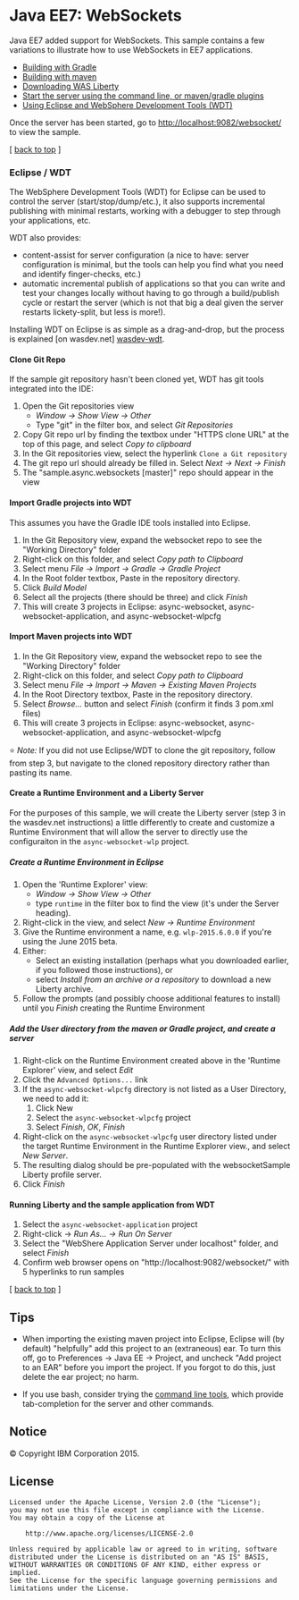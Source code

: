 # Java EE7: WebSockets

Java EE7 added support for WebSockets. This sample contains a few variations to illustrate how to use WebSockets in EE7 applications.

* [Building with Gradle](/docs/Building-the-sample.md#building-with-gradle)
* [Building with maven](/docs//Building-the-sample#building-with-maven)
* [Downloading WAS Liberty](/docs//Downloading-WAS-Liberty)
* [Start the server using the command line, or maven/gradle plugins](/docs/Starting-the-server)
* [Using Eclipse and WebSphere Development Tools (WDT)](#eclipse--wdt)

Once the server has been started, go to [http://localhost:9082/websocket/](http://localhost:9082/websocket/) to view the sample.


[ [back to top](#java-ee7-websockets) ]

### Eclipse / WDT

The WebSphere Development Tools (WDT) for Eclipse can be used to control the server (start/stop/dump/etc.), it also supports incremental publishing with minimal restarts, working with a debugger to step through your applications, etc.

WDT also provides:

* content-assist for server configuration (a nice to have: server configuration is minimal, but the tools can help you find what you need and identify finger-checks, etc.)
* automatic incremental publish of applications so that you can write and test your changes locally without having to go through a build/publish cycle or restart the server (which is not that big a deal given the server restarts lickety-split, but less is more!).

Installing WDT on Eclipse is as simple as a drag-and-drop, but the process is explained [on wasdev.net] [wasdev-wdt].

[wasdev-wdt]: https://developer.ibm.com/wasdev/downloads/liberty-profile-using-eclipse/

#### Clone Git Repo

If the sample git repository hasn't been cloned yet, WDT has git tools integrated into the IDE:

1.  Open the Git repositories view
    * *Window -> Show View -> Other*
    * Type "git" in the filter box, and select *Git Repositories*
2.  Copy Git repo url by finding the textbox under "HTTPS clone URL" at the top of this page, and select *Copy to clipboard*
3.  In the Git repositories view, select the hyperlink `Clone a Git repository`
4.  The git repo url should already be filled in.  Select *Next -> Next -> Finish*
5.  The "sample.async.websockets [master]" repo should appear in the view

#### Import Gradle projects into WDT

This assumes you have the Gradle IDE tools installed into Eclipse.

1. In the Git Repository view, expand the websocket repo to see the "Working Directory" folder
2.  Right-click on this folder, and select *Copy path to Clipboard*
3.  Select menu *File -> Import -> Gradle -> Gradle Project*
4.  In the Root folder textbox, Paste in the repository directory.
5. Click *Build Model* 
6. Select all the projects (there should be three) and click *Finish*
7.  This will create 3 projects in Eclipse: async-websocket, async-websocket-application, and async-websocket-wlpcfg

#### Import Maven projects into WDT

1.  In the Git Repository view, expand the websocket repo to see the "Working Directory" folder
2.  Right-click on this folder, and select *Copy path to Clipboard*
3.  Select menu *File -> Import -> Maven -> Existing Maven Projects*
4.  In the Root Directory textbox, Paste in the repository directory.
5.  Select *Browse...* button and select *Finish* (confirm it finds 3 pom.xml files)
6.  This will create 3 projects in Eclipse: async-websocket, async-websocket-application, and async-websocket-wlpcfg

:star: *Note:* If you did not use Eclipse/WDT to clone the git repository, follow from step 3, but navigate to the cloned repository directory rather than pasting its name.

#### Create a Runtime Environment and a Liberty Server

For the purposes of this sample, we will create the Liberty server (step 3 in the wasdev.net instructions) a little differently to create and customize a Runtime Environment that will allow the server to directly use the configuraiton in the `async-websocket-wlp` project.

##### Create a Runtime Environment in Eclipse
1. Open the 'Runtime Explorer' view:
    * *Window -> Show View -> Other*
    * type `runtime` in the filter box to find the view (it's under the Server heading).
2. Right-click in the view, and select *New -> Runtime Environment*
3. Give the Runtime environment a name, e.g. `wlp-2015.6.0.0` if you're using the June 2015 beta.
4. Either:
    * Select an existing installation (perhaps what you downloaded earlier, if you followed those instructions), or
    * select *Install from an archive or a repository* to download a new Liberty archive.
5. Follow the prompts (and possibly choose additional features to install) until you *Finish* creating the Runtime Environment

##### Add the User directory from the maven or Gradle project, and create a server
1. Right-click on the Runtime Environment created above in the 'Runtime Explorer' view, and select *Edit*
2. Click the `Advanced Options...` link
3. If the `async-websocket-wlpcfg` directory is not listed as a User Directory, we need to add it:
    1. Click New
    2. Select the `async-websocket-wlpcfg` project
    3. Select *Finish*, *OK*, *Finish*
4. Right-click on the `async-websocket-wlpcfg` user directory listed under the target Runtime Environment in the Runtime Explorer view., and select *New Server*.
5. The resulting dialog should be pre-populated with the websocketSample Liberty profile server.
6. Click *Finish*

#### Running Liberty and the sample application from WDT

1.  Select the `async-websocket-application` project
2.  Right-click -> *Run As... -> Run On Server*
3.  Select the "WebShere Application Server under localhost" folder, and select *Finish*
4.  Confirm web browser opens on "http://localhost:9082/websocket/" with 5 hyperlinks to run samples


[ [back to top](#java-ee7-websockets) ]

## Tips

* When importing the existing maven project into Eclipse, Eclipse will (by default) "helpfully" add this project to an (extraneous) ear. To turn this off, go to Preferences -> Java EE -> Project, and uncheck "Add project to an EAR" before you import the project. If you forgot to do this, just delete the ear project; no harm.

* If you use bash, consider trying the [command line tools](https://github.com/WASdev/util.bash.completion), which provide tab-completion for the server and other commands.


## Notice

© Copyright IBM Corporation 2015.

## License

```text
Licensed under the Apache License, Version 2.0 (the "License");
you may not use this file except in compliance with the License.
You may obtain a copy of the License at

    http://www.apache.org/licenses/LICENSE-2.0

Unless required by applicable law or agreed to in writing, software
distributed under the License is distributed on an "AS IS" BASIS,
WITHOUT WARRANTIES OR CONDITIONS OF ANY KIND, either express or implied.
See the License for the specific language governing permissions and
limitations under the License.
````
